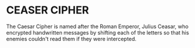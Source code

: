 # CEASER CIPHER
The Caesar Cipher is named after the Roman Emperor, Julius Ceasar, who encrypted handwritten messages by shifting each of the letters so that his enemies couldn't read them if they were intercepted.
